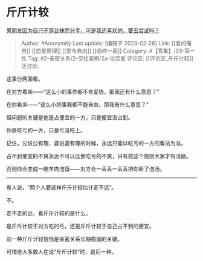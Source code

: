 # 斤斤计较
[男朋友因为自己不穿丝袜而分手，可是我还喜欢他，要去尝试吗？](https://www.zhihu.com/question/381473957/answer/1236112906)

> Author: #Anonymity
> Last update: [编辑于 2023-02-26]
> Link: [[爱的痛苦]] [[恋爱原理]] [[爱与自由]] [[临终一面]]
> Category: #【答集】/03-第一性
> Tag: #2-亲密关系/2-交往案例/2a-论恋爱
> 评论区: [[评论区_斤斤计较]]
> 泛讨论:

这事分两面看。

在对方看来——“这么小的事你都不肯妥协，那我还有什么意思？”

在你看来——“这么小的事我都不能自由，那我有什么意思？”

但问题的关键是他是占便宜的一方，只是便宜没占到。

你是吃亏的一方，只是亏没吃上。

记住，公说公有理、婆说婆有理的时候，永远只能以吃亏的一方的看法为准。

占不到便宜的不爽永远不可以压倒吃亏的不爽，只有按这个规则大家才有活路。

否则你会变成一碗羊肉泡馍——对方会一丢丢一丢丢把你掰了泡汤。

---

有人说，“两个人要这样斤斤计较估计走不远”。

不。

走不走的远，看斤斤计较的是什么。

是斤斤计较于对方吃的亏，还是斤斤计较于自己占不到的便宜。

前一种斤斤计较恰恰是亲密关系长期稳固的关键。

可惜绝大多数人在说“斤斤计较”时，是后一种。
